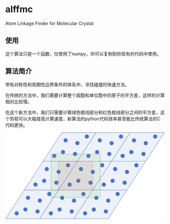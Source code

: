 # alffmc
Atom Linkage Finder for Molecular Crystal

## 使用

这个算法只是一个函数，仅使用了numpy，你可以复制到你现有的代码中使用。

## 算法简介

带有对称性和周期性边界条件的体系中，寻找碰撞的快速方法。

在传统的方法中，我们需要计算整个超胞和单位胞中的原子的平方差，这样的计算相对比较慢。

在这个新方法中，我们只需要计算绿色框线部分和红色框线部分之间的平方差，这个剪枝可以大幅提高计算速度，新算法的python代码效率甚至能比传统算法的C代码更快。

![Alt text](alffmc.png)
